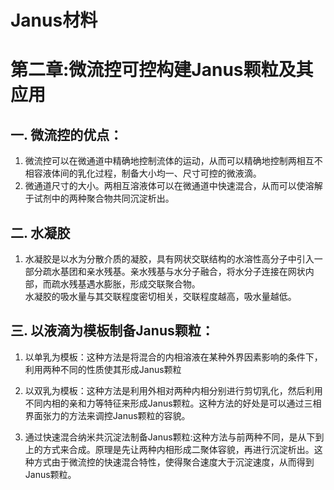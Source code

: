 # Janus材料


# 第二章:微流控可控构建Janus颗粒及其应用
## 一. 微流控的优点：
1. 微流控可以在微通道中精确地控制流体的运动，从而可以精确地控制两相互不相容液体间的乳化过程，制备大小均一、尺寸可控的微液滴。  
2. 微通道尺寸的大小。两相互溶液体可以在微通道中快速混合，从而可以使溶解于试剂中的两种聚合物共同沉淀析出。  

## 二. 水凝胶
1. 水凝胶是以水为分散介质的凝胶，具有网状交联结构的水溶性高分子中引入一部分疏水基团和亲水残基。亲水残基与水分子融合，将水分子连接在网状内部，而疏水残基遇水膨胀，形成交联聚合物。  
水凝胶的吸水量与其交联程度密切相关，交联程度越高，吸水量越低。

## 三. 以液滴为模板制备Janus颗粒：
1. 以单乳为模板：这种方法是将混合的内相溶液在某种外界因素影响的条件下，利用两种不同的性质使其形成Janus颗粒  
2. 以双乳为模板：这种方法是利用外相对两种内相分别进行剪切乳化，然后利用不同内相的亲和力等特征来形成Janus颗粒。这种方法的好处是可以通过三相界面张力的方法来调控Janus颗粒的容貌。

3. 通过快速混合纳米共沉淀法制备Janus颗粒:这种方法与前两种不同，是从下到上的方式来合成。原理是先让两种内相形成二聚体容貌，再进行沉淀析出。这种方式由于微流控的快速混合特性，使得聚合速度大于沉淀速度，从而得到Janus颗粒。
